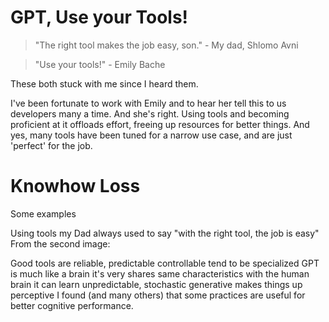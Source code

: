 # GPT, Use your Tools!

> "The right tool makes the job easy, son." - My dad, Shlomo Avni

> "Use your tools!" - Emily Bache

These both stuck with me since I heard them.

I've been fortunate to work with Emily and to hear her tell this to us developers many a time. And she's right. Using tools and becoming proficient at it offloads effort, freeing up resources for better things. And yes, many tools have been tuned for a narrow use case, and are just 'perfect' for the job.

# Knowhow Loss

Some examples 



Using tools my Dad always used to say "with the right tool, the job is easy"
From the second image:

Good tools are
reliable, predictable
controllable
tend to be specialized
GPT is much like a brain
it's very shares same characteristics with the human brain
it can learn
unpredictable, stochastic
generative
makes things up
perceptive
I found (and many others) that some practices are useful for better cognitive performance.
